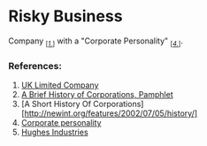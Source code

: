 # Risky Business

Company <sub>[_[1.](#ref1)_]</sub> with a "Corporate Personality" <sub>[_[4.](#ref4)_]</sub>.

### References:
1. <a id="ref1"></a>[UK Limited Company](https://www.gov.uk/business-legal-structures/limited-company)
2. <a id="ref2"></a>[A Brief History of Corporations, Pamphlet](http://freedompress.org.uk/store/products/a-brief-history-of-corporations/)
3. <a id="ref3"></a>[A Short History Of Corporations][http://newint.org/features/2002/07/05/history/]
4. <a id="ref4"></a>[Corporate personality](https://en.wikipedia.org/wiki/United_Kingdom_company_law#Corporate_personality)
5. <a id="ref5"></a>[Hughes Industries](http://hughesindustries.uk)
